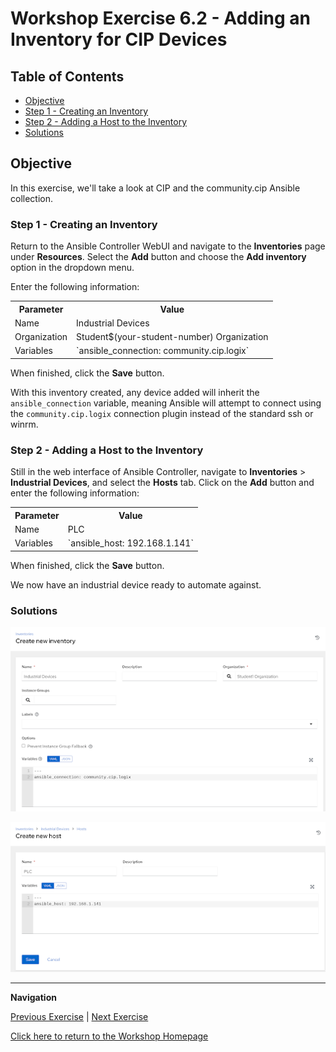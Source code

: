 # Workshop Exercise 6.2 - Adding an Inventory for CIP Devices

## Table of Contents

* [Objective](#objective)
* [Step 1 - Creating an Inventory](#step-1---creating-an-inventory)
* [Step 2 - Adding a Host to the Inventory](#step-2---adding-a-host-to-the-inventory)
* [Solutions](#solutions)

## Objective

In this exercise, we'll take a look at CIP and the community.cip Ansible collection.

### Step 1 - Creating an Inventory

Return to the Ansible Controller WebUI and navigate to the **Inventories** page under **Resources**. Select the **Add** button and choose the **Add inventory** option in the dropdown menu.

Enter the following information:

<table>
  <tr>
    <th>Parameter</th>
    <th>Value</th>
  </tr>
  <tr>
    <td>Name</td>
    <td>Industrial Devices</td>
  </tr>
  <tr>
    <td>Organization</td>
    <td>Student$(your-student-number) Organization</td>
  </tr>
  <tr>
    <td>Variables</td>
    <td>`ansible_connection: community.cip.logix`</td>
  </tr>
</table>

When finished, click the **Save** button.

With this inventory created, any device added will inherit the `ansible_connection` variable, meaning Ansible will attempt to connect using the `community.cip.logix` connection plugin instead of the standard ssh or winrm.

### Step 2 - Adding a Host to the Inventory

Still in the web interface of Ansible Controller, navigate to **Inventories** > **Industrial Devices**, and select the **Hosts** tab. Click on the **Add** button and enter the following information:

<table>
  <tr>
    <th>Parameter</th>
    <th>Value</th>
  </tr>
  <tr>
    <td>Name</td>
    <td>PLC</td>
  </tr>
  <tr>
    <td>Variables</td>
    <td>`ansible_host: 192.168.1.141`</td>
  </tr>
</table>

When finished, click the **Save** button.

We now have an industrial device ready to automate against.

### Solutions

![Industrial Devices Inventory](../images/industrual-devices-inventory.png)

![PLC Host](../images/plc-host.png)

---
**Navigation**

[Previous Exercise](../6.1-cip-intro) | [Next Exercise](../6.3-tags-playbook)

[Click here to return to the Workshop Homepage](../README.md)


